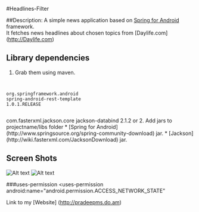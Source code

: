 #Headlines-Filter


##Description:
A simple news application based on [Spring for Android](http://www.springsource.org/spring-android) framework.</br>
It fetches news headlines about chosen topics from [Daylife.com] (http://Daylife.com)


## Library dependencies
1. Grab them using maven.
<pre><code>
<dependency>
<groupId>org.springframework.android</groupId>
<artifactId>spring-android-rest-template</artifactId>
<version>1.0.1.RELEASE</version>
</dependency>
</code></pre>
<dependency>
<groupId>com.fasterxml.jackson.core</groupId>
<artifactId>jackson-databind</artifactId>
<version>2.1.2</version>
</dependency>
or
2. Add jars to projectname/libs folder
* [Spring for Android](http://www.springsource.org/spring-community-download) jar.
* [Jackson](http://wiki.fasterxml.com/JacksonDownload) jar.


## Screen Shots
![Alt text](http://pradeepms.do.am/GitHub-Images/news1.png "Headlines UI")
![Alt text](http://pradeepms.do.am/GitHub-Images/news2.png "Webkit UI")


###uses-permission
	<uses-permission android:name="android.permission.INTERNET"/>
	<uses-permission android:name="android.permission.ACCESS_NETWORK_STATE"
      
Link to my [Website] (http://pradeepms.do.am)
